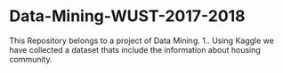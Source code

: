# Data-Mining-WUST-2017-2018
This Repository belongs to a project of Data Mining.
1.. Using Kaggle we have collected a dataset thats include the information about housing community.
